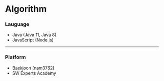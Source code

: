 # Algorithm
### Lauguage
- Java (Java 11, Java 8)
- JavaScript (Node.js)

---
### Platform
- Baekjoon (nam3762)
- SW Experts Academy
